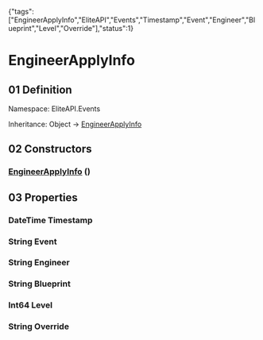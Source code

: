 {"tags":["EngineerApplyInfo","EliteAPI","Events","Timestamp","Event","Engineer","Blueprint","Level","Override"],"status":1}

# EngineerApplyInfo

## 01 Definition

Namespace: <span class='code'>EliteAPI.Events</span>

Inheritance: <span class='code'>Object</span> → <span class='code'>[EngineerApplyInfo](../../EliteAPI/Events/EngineerApplyInfo.html)</span>

## 02 Constructors

### <span class='code'>[EngineerApplyInfo](../../EliteAPI/Events/EngineerApplyInfo.html)</span> ()

## 03 Properties

### <span class='code'>DateTime</span> Timestamp

### <span class='code'>String</span> Event

### <span class='code'>String</span> Engineer

### <span class='code'>String</span> Blueprint

### <span class='code'>Int64</span> Level

### <span class='code'>String</span> Override

